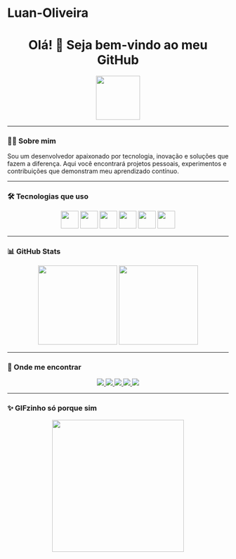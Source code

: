 # Luan-Oliveira

<h1 align="center">Olá! 👋 Seja bem-vindo ao meu GitHub</h1>

<div align="center">
  <img src="https://media.giphy.com/media/hvRJCLFzcasrR4ia7z/giphy.gif" width="100"/>
</div>

---

### 👩‍💻 Sobre mim

Sou um desenvolvedor apaixonado por tecnologia, inovação e soluções que fazem a diferença. Aqui você encontrará projetos pessoais, experimentos e contribuições que demonstram meu aprendizado contínuo.

---

### 🛠️ Tecnologias que uso

<div align="center">
  <img src="https://cdn.jsdelivr.net/gh/devicons/devicon/icons/javascript/javascript-original.svg" height="40"/>
  <img src="https://cdn.jsdelivr.net/gh/devicons/devicon/icons/typescript/typescript-original.svg" height="40"/>
  <img src="https://cdn.jsdelivr.net/gh/devicons/devicon/icons/html5/html5-original.svg" height="40"/>
  <img src="https://cdn.jsdelivr.net/gh/devicons/devicon/icons/css3/css3-original.svg" height="40"/>
  <img src="https://cdn.jsdelivr.net/gh/devicons/devicon/icons/python/python-original.svg" height="40"/>
  <img src="https://cdn.jsdelivr.net/gh/devicons/devicon/icons/csharp/csharp-original.svg" height="40"/>
</div>

---

### 📊 GitHub Stats

<div align="center">
  <img height="180em" src="https://github-readme-stats.vercel.app/api?username=SEU_USUARIO&show_icons=true&theme=dracula"/>
  <img height="180em" src="https://github-readme-stats.vercel.app/api/top-langs/?username=SEU_USUARIO&layout=compact&theme=dracula"/>
</div>

---

### 📱 Onde me encontrar

<div align="center">
  <a href="https://www.youtube.com/@SEU_CANAL" target="_blank">
    <img src="https://img.shields.io/badge/YouTube-FF0000?style=for-the-badge&logo=youtube&logoColor=white"/>
  </a>
  <a href="https://instagram.com/SEU_USUARIO" target="_blank">
    <img src="https://img.shields.io/badge/Instagram-E4405F?style=for-the-badge&logo=instagram&logoColor=white"/>
  </a>
  <a href="https://www.twitch.tv/SEU_USUARIO" target="_blank">
    <img src="https://img.shields.io/badge/Twitch-9146FF?style=for-the-badge&logo=twitch&logoColor=white"/>
  </a>
  <a href="mailto:seuemail@exemplo.com">
    <img src="https://img.shields.io/badge/Email-D14836?style=for-the-badge&logo=gmail&logoColor=white"/>
  </a>
  <a href="https://www.linkedin.com/in/SEU_PERFIL/" target="_blank">
    <img src="https://img.shields.io/badge/LinkedIn-0A66C2?style=for-the-badge&logo=linkedin&logoColor=white"/>
  </a>
</div>

---

### ✨ GIFzinho só porque sim

<div align="center">
  <img src="https://media.giphy.com/media/du3J3cXyzhj75IOgvA/giphy.gif" width="300"/>
</div>

